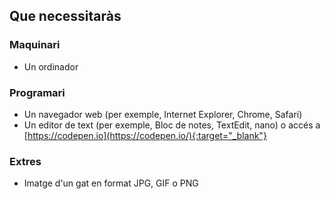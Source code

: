 ## Que necessitaràs

### Maquinari

- Un ordinador


### Programari

- Un navegador web (per exemple, Internet Explorer, Chrome, Safari)
- Un editor de text (per exemple, Bloc de notes, TextEdit, nano) o accés a [https://codepen.io](https://codepen.io/){:target="_blank"}

### Extres

- Imatge d'un gat en format JPG, GIF o PNG
